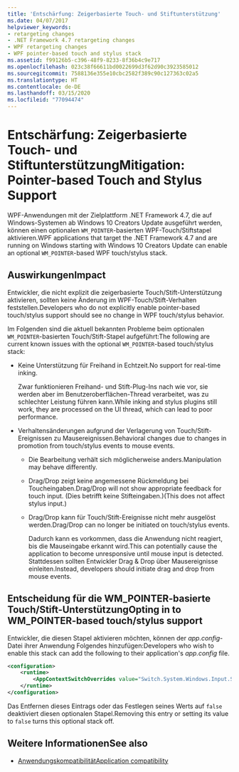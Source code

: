 ```yaml
---
title: 'Entschärfung: Zeigerbasierte Touch- und Stiftunterstützung'
ms.date: 04/07/2017
helpviewer_keywords:
- retargeting changes
- .NET Framework 4.7 retargeting changes
- WPF retargeting changes
- WPF pointer-based touch and stylus stack
ms.assetid: f99126b5-c396-48f9-8233-8f36b4c9e717
ms.openlocfilehash: 023c38f66611bd0022699d3f62d90c3923585012
ms.sourcegitcommit: 7588136e355e10cbc2582f389c90c127363c02a5
ms.translationtype: HT
ms.contentlocale: de-DE
ms.lasthandoff: 03/15/2020
ms.locfileid: "77094474"
---
```

# <a name="mitigation-pointer-based-touch-and-stylus-support"></a><span data-ttu-id="4df32-102">Entschärfung: Zeigerbasierte Touch- und Stiftunterstützung</span><span class="sxs-lookup"><span data-stu-id="4df32-102">Mitigation: Pointer-based Touch and Stylus Support</span></span>

<span data-ttu-id="4df32-103">WPF-Anwendungen mit der Zielplattform .NET Framework 4.7, die auf Windows-Systemen ab Windows 10 Creators Update ausgeführt werden, können einen optionalen `WM_POINTER`-basierten WPF-Touch/Stiftstapel aktivieren.</span><span class="sxs-lookup"><span data-stu-id="4df32-103">WPF applications that target the .NET Framework 4.7 and are running on Windows starting with Windows 10 Creators Update can enable an optional `WM_POINTER`-based WPF touch/stylus stack.</span></span>

## <a name="impact"></a><span data-ttu-id="4df32-104">Auswirkungen</span><span class="sxs-lookup"><span data-stu-id="4df32-104">Impact</span></span>

<span data-ttu-id="4df32-105">Entwickler, die nicht explizit die zeigerbasierte Touch/Stift-Unterstützung aktivieren, sollten keine Änderung im WPF-Touch/Stift-Verhalten feststellen.</span><span class="sxs-lookup"><span data-stu-id="4df32-105">Developers who do not explicitly enable pointer-based touch/stylus support should see no change in WPF touch/stylus behavior.</span></span>

<span data-ttu-id="4df32-106">Im Folgenden sind die aktuell bekannten Probleme beim optionalen `WM_POINTER`-basierten Touch/Stift-Stapel aufgeführt:</span><span class="sxs-lookup"><span data-stu-id="4df32-106">The following are current known issues with the optional `WM_POINTER`-based touch/stylus stack:</span></span>

- <span data-ttu-id="4df32-107">Keine Unterstützung für Freihand in Echtzeit.</span><span class="sxs-lookup"><span data-stu-id="4df32-107">No support for real-time inking.</span></span>

   <span data-ttu-id="4df32-108">Zwar funktionieren Freihand- und Stift-Plug-Ins nach wie vor, sie werden aber im Benutzeroberflächen-Thread verarbeitet, was zu schlechter Leistung führen kann.</span><span class="sxs-lookup"><span data-stu-id="4df32-108">While inking and stylus plugins still work, they are processed on the UI thread, which can lead to poor performance.</span></span>

- <span data-ttu-id="4df32-109">Verhaltensänderungen aufgrund der Verlagerung von Touch/Stift-Ereignissen zu Mausereignissen.</span><span class="sxs-lookup"><span data-stu-id="4df32-109">Behavioral changes due to changes in promotion from touch/stylus events to mouse events.</span></span>

  - <span data-ttu-id="4df32-110">Die Bearbeitung verhält sich möglicherweise anders.</span><span class="sxs-lookup"><span data-stu-id="4df32-110">Manipulation may behave differently.</span></span>

  - <span data-ttu-id="4df32-111">Drag/Drop zeigt keine angemessene Rückmeldung bei Toucheingaben.</span><span class="sxs-lookup"><span data-stu-id="4df32-111">Drag/Drop will not show appropriate feedback for touch input.</span></span> <span data-ttu-id="4df32-112">(Dies betrifft keine Stifteingaben.)</span><span class="sxs-lookup"><span data-stu-id="4df32-112">(This does not affect stylus input.)</span></span>

  - <span data-ttu-id="4df32-113">Drag/Drop kann für Touch/Stift-Ereignisse nicht mehr ausgelöst werden.</span><span class="sxs-lookup"><span data-stu-id="4df32-113">Drag/Drop can no longer be initiated on touch/stylus events.</span></span>

      <span data-ttu-id="4df32-114">Dadurch kann es vorkommen, dass die Anwendung nicht reagiert, bis die Mauseingabe erkannt wird.</span><span class="sxs-lookup"><span data-stu-id="4df32-114">This can potentially cause the application to become unresponsive until mouse input is detected.</span></span> <span data-ttu-id="4df32-115">Stattdessen sollten Entwickler Drag & Drop über Mausereignisse einleiten.</span><span class="sxs-lookup"><span data-stu-id="4df32-115">Instead, developers should initiate drag and drop from mouse events.</span></span>

## <a name="opting-in-to-wm_pointer-based-touchstylus-support"></a><span data-ttu-id="4df32-116">Entscheidung für die WM_POINTER-basierte Touch/Stift-Unterstützung</span><span class="sxs-lookup"><span data-stu-id="4df32-116">Opting in to WM_POINTER-based touch/stylus support</span></span>

<span data-ttu-id="4df32-117">Entwickler, die diesen Stapel aktivieren möchten, können der *app.config*-Datei ihrer Anwendung Folgendes hinzufügen:</span><span class="sxs-lookup"><span data-stu-id="4df32-117">Developers who wish to enable this stack can add the following to their application's *app.config* file.</span></span>

```xml
<configuration>
    <runtime>
        <AppContextSwitchOverrides value="Switch.System.Windows.Input.Stylus.EnablePointerSupport=true"/>
    </runtime>
</configuration>
```

<span data-ttu-id="4df32-118">Das Entfernen dieses Eintrags oder das Festlegen seines Werts auf `false` deaktiviert diesen optionalen Stapel.</span><span class="sxs-lookup"><span data-stu-id="4df32-118">Removing this entry or setting its value to `false` turns this optional stack off.</span></span>

## <a name="see-also"></a><span data-ttu-id="4df32-119">Weitere Informationen</span><span class="sxs-lookup"><span data-stu-id="4df32-119">See also</span></span>

- [<span data-ttu-id="4df32-120">Anwendungskompatibilität</span><span class="sxs-lookup"><span data-stu-id="4df32-120">Application compatibility</span></span>](application-compatibility.md)
